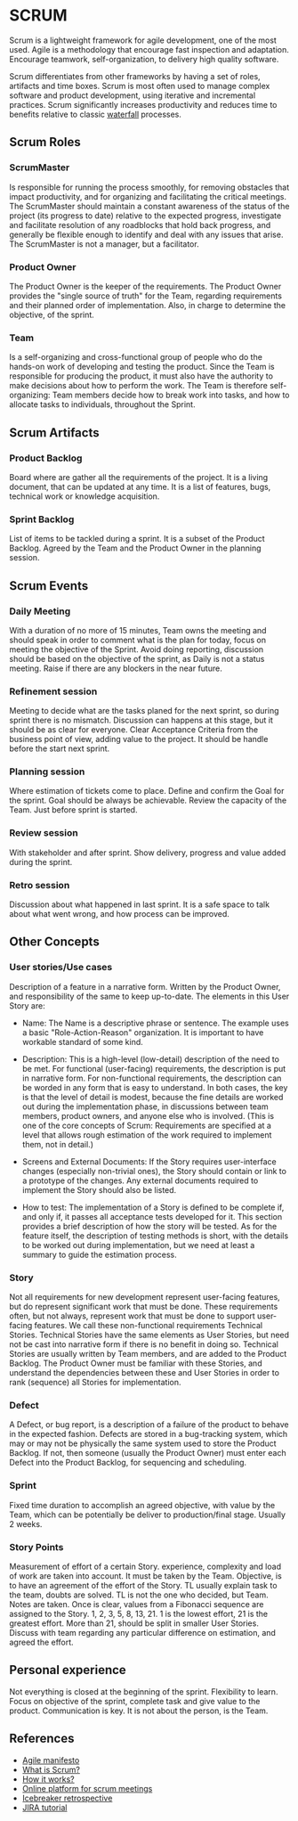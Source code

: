 # SCRUM

Scrum is a lightweight framework for agile development, one of the most used.
Agile is a methodology that encourage fast inspection and adaptation. Encourage
teamwork, self-organization, to delivery high quality software.

Scrum differentiates from other frameworks by having a set of roles, artifacts
and time boxes. Scrum is most often used to manage complex software and product
development, using iterative and incremental practices. Scrum significantly
increases productivity and reduces time to benefits relative to classic
[waterfall](../waterfall-methodology) processes.

## Scrum Roles

### ScrumMaster

Is responsible for running the process smoothly, for removing obstacles that
impact productivity, and for organizing and facilitating the critical meetings.
The ScrumMaster should maintain a constant awareness of the status of the
project (its progress to date) relative to the expected progress, investigate
and facilitate resolution of any roadblocks that hold back progress, and
generally be flexible enough to identify and deal with any issues that arise.
The ScrumMaster is not a manager, but a facilitator.

### Product Owner

The Product Owner is the keeper of the requirements. The Product Owner provides
the "single source of truth" for the Team, regarding requirements and their
planned order of implementation. Also, in charge to determine the objective, of
the sprint.

### Team

Is a self-organizing and cross-functional group of people who do the hands-on
work of developing and testing the product. Since the Team is responsible for
producing the product, it must also have the authority to make decisions about
how to perform the work. The Team is therefore self-organizing: Team members
decide how to break work into tasks, and how to allocate tasks to individuals,
throughout the Sprint.

## Scrum Artifacts

### Product Backlog

Board where are gather all the requirements of the project. It is a living
document, that can be updated at any time. It is a list of features, bugs,
technical work or knowledge acquisition.

### Sprint Backlog

List of items to be tackled during a sprint. It is a subset of the Product
Backlog. Agreed by the Team and the Product Owner in the planning session.

## Scrum Events

### Daily Meeting

With a duration of no more of 15 minutes, Team owns the meeting and should speak
in order to comment what is the plan for today, focus on meeting the objective
of the Sprint. Avoid doing reporting, discussion should be based on the
objective of the sprint, as Daily is not a status meeting. Raise if there are
any blockers in the near future.

### Refinement session

Meeting to decide what are the tasks planed for the next sprint, so during
sprint there is no mismatch. Discussion can happens at this stage, but it should
be as clear for everyone. Clear Acceptance Criteria from the business point of
view, adding value to the project. It should be handle before the start next
sprint.

### Planning session

Where estimation of tickets come to place. Define and confirm the Goal for the
sprint. Goal should be always be achievable. Review the capacity of the Team.
Just before sprint is started.

### Review session

With stakeholder and after sprint. Show delivery, progress and value added
during the sprint.

### Retro session

Discussion about what happened in last sprint. It is a safe space to talk about
what went wrong, and how process can be improved.

## Other Concepts

### User stories/Use cases

Description of a feature in a narrative form. Written by the Product Owner, and
responsibility of the same to keep up-to-date. The elements in this User Story
are:

- Name: The Name is a descriptive phrase or sentence. The example uses a basic
  "Role-Action-Reason" organization. It is important to have workable standard
  of some kind.

- Description: This is a high-level (low-detail) description of the need to be
  met. For functional (user-facing) requirements, the description is put in
  narrative form. For non-functional requirements, the description can be worded
  in any form that is easy to understand. In both cases, the key is that the
  level of detail is modest, because the fine details are worked out during the
  implementation phase, in discussions between team members, product owners, and
  anyone else who is involved. (This is one of the core concepts of Scrum:
  Requirements are specified at a level that allows rough estimation of the work
  required to implement them, not in detail.)

- Screens and External Documents: If the Story requires user-interface
  changes (especially non-trivial ones), the Story should contain or link to
  a prototype of the changes. Any external documents required to implement
  the Story should also be listed.

- How to test: The implementation of a Story is defined to be complete if,
  and only if, it passes all acceptance tests developed for it. This section
  provides a brief description of how the story will be tested. As for the
  feature itself, the description of testing methods is short, with the
  details to be worked out during implementation, but we need at least a
  summary to guide the estimation process.

### Story

Not all requirements for new development represent user-facing features, but do
represent significant work that must be done. These requirements often, but not
always, represent work that must be done to support user-facing features. We
call these non-functional requirements Technical Stories. Technical Stories have
the same elements as User Stories, but need not be cast into narrative form if
there is no benefit in doing so. Technical Stories are usually written by Team
members, and are added to the Product Backlog. The Product Owner must be
familiar with these Stories, and understand the dependencies between these and
User Stories in order to rank (sequence) all Stories for implementation.

### Defect

A Defect, or bug report, is a description of a failure of the product to behave
in the expected fashion. Defects are stored in a bug-tracking system, which may
or may not be physically the same system used to store the Product Backlog. If
not, then someone (usually the Product Owner) must enter each Defect into the
Product Backlog, for sequencing and scheduling.

### Sprint

Fixed time duration to accomplish an agreed objective, with value by the Team,
which can be potentially be deliver to production/final stage. Usually 2 weeks.

### Story Points

Measurement of effort of a certain Story. experience, complexity and load of
work are taken into account. It must be taken by the Team. Objective, is to have
an agreement of the effort of the Story. TL usually explain task to the team,
doubts are solved. TL is not the one who decided, but Team. Notes are taken.
Once is clear, values from a Fibonacci sequence are assigned to the Story. 1, 2,
3, 5, 8, 13, 21. 1 is the lowest effort, 21 is the greatest effort. More than
21, should be split in smaller User Stories. Discuss with team regarding any
particular difference on estimation, and agreed the effort.

## Personal experience

Not everything is closed at the beginning of the sprint. Flexibility to learn.
Focus on objective of the sprint, complete task and give value to the product.
Communication is key. It is not about the person, is the Team.

## References

- [Agile manifesto](https://agilemanifesto.org/)
- [What is Scrum?](https://www.cprime.com/resources/what-is-agile-what-is-scrum/)
- [How it works?](https://proyectosagiles.org/como-funciona-scrum/)
- [Online platform for scrum meetings](https://www.parabol.co/)
- [Icebreaker retrospective](https://www.teamretro.com/quick-but-effective-icebreakers-to-launch-your-next-retrospective)
- [JIRA tutorial](https://www.guru99.com/jira-tutorial-a-complete-guide-for-beginners.html)
